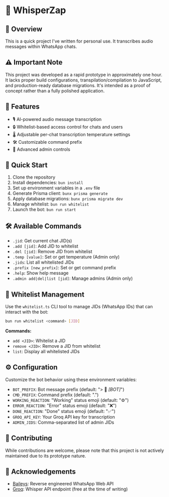 # 🤖 WhisperZap

## 🌟 Overview

This is a quick project I've written for personal use. It transcribes audio messages within WhatsApp chats.

## ⚠️ Important Note

This project was developed as a rapid prototype in approximately one hour. It lacks proper build configurations, transpilation/compilation to JavaScript, and production-ready database migrations. It's intended as a proof of concept rather than a fully polished application.

## 🚀 Features

- 🎙️ AI-powered audio message transcription
- 🔒 Whitelist-based access control for chats and users
- 🌡️ Adjustable per-chat transcription temperature settings
- 🛠️ Customizable command prefix
- 👑 Advanced admin controls

## 🏁 Quick Start

1. Clone the repository
2. Install dependencies: `bun install`
3. Set up environment variables in a `.env` file
4. Generate Prisma client: `bunx prisma generate`
5. Apply database migrations: `bunx prisma migrate dev`
6. Manage whitelist: `bun run whitelist`
7. Launch the bot: `bun run start`

## 🛠️ Available Commands

- `.jid`: Get current chat JID(s)
- `.add [jid]`: Add JID to whitelist
- `.del [jid]`: Remove JID from whitelist
- `.temp [value]`: Set or get temperature (Admin only)
- `.jids`: List all whitelisted JIDs
- `.prefix [new_prefix]`: Set or get command prefix
- `.help`: Show help message
- `.admin add|del|list [jid]`: Manage admins (Admin only)

## 🔐 Whitelist Management

Use the `whitelist.ts` CLI tool to manage JIDs (WhatsApp IDs) that can interact with the bot:

```bash
bun run whitelist <command> [JID]
```

**Commands:**

- `add <JID>`: Whitelist a JID
- `remove <JID>`: Remove a JID from whitelist
- `list`: Display all whitelisted JIDs

## ⚙️ Configuration

Customize the bot behavior using these environment variables:

- `BOT_PREFIX`: Bot message prefix (default: "> 🤖 _[BOT]_")
- `CMD_PREFIX`: Command prefix (default: ".")
- `WORKING_REACTION`: "Working" status emoji (default: "⚙️")
- `ERROR_REACTION`: "Error" status emoji (default: "❌")
- `DONE_REACTION`: "Done" status emoji (default: "✅")
- `GROQ_API_KEY`: Your Groq API key for transcription
- `ADMIN_JIDS`: Comma-separated list of admin JIDs

## 🤝 Contributing

While contributions are welcome, please note that this project is not actively maintained due to its prototype nature.

## 🙏 Acknowledgements

- [Baileys](https://github.com/WhiskeySockets/Baileys): Reverse engineered WhatsApp Web API
- [Groq](https://groq.com): Whisper API endpoint (free at the time of writing)
